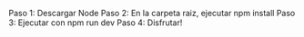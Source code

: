 Paso 1:
Descargar Node
Paso 2: 
En la carpeta raiz, ejecutar npm install
Paso 3: 
Ejecutar con npm run dev
Paso 4: 
Disfrutar!